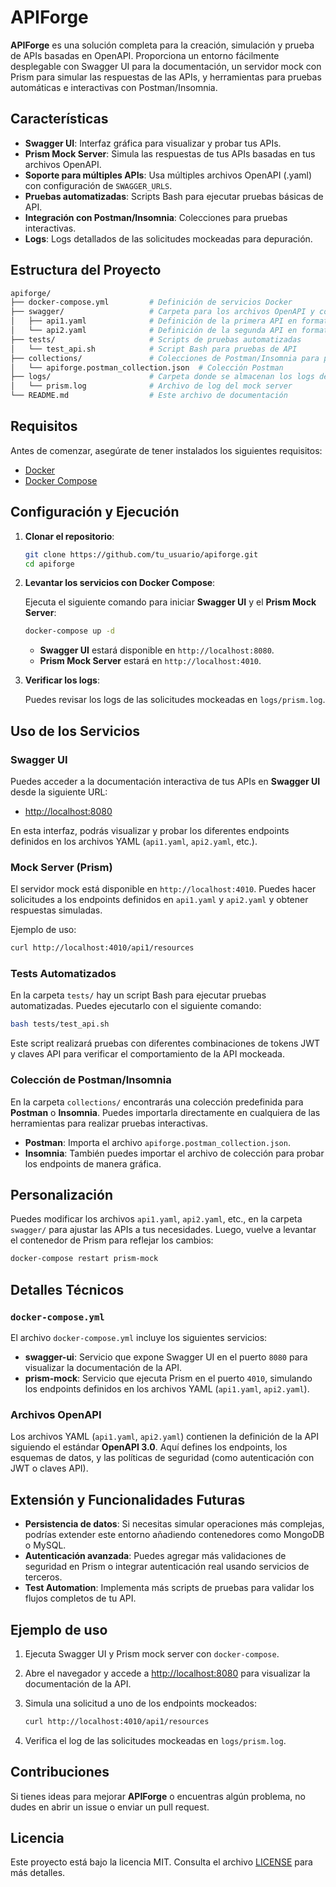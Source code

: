 
# APIForge

**APIForge** es una solución completa para la creación, simulación y prueba de APIs basadas en OpenAPI. Proporciona un entorno fácilmente desplegable con Swagger UI para la documentación, un servidor mock con Prism para simular las respuestas de las APIs, y herramientas para pruebas automáticas e interactivas con Postman/Insomnia.

## Características

- **Swagger UI**: Interfaz gráfica para visualizar y probar tus APIs.
- **Prism Mock Server**: Simula las respuestas de tus APIs basadas en tus archivos OpenAPI.
- **Soporte para múltiples APIs**: Usa múltiples archivos OpenAPI (.yaml) con configuración de `SWAGGER_URLS`.
- **Pruebas automatizadas**: Scripts Bash para ejecutar pruebas básicas de API.
- **Integración con Postman/Insomnia**: Colecciones para pruebas interactivas.
- **Logs**: Logs detallados de las solicitudes mockeadas para depuración.

## Estructura del Proyecto

```bash
apiforge/
├── docker-compose.yml         # Definición de servicios Docker
├── swagger/                   # Carpeta para los archivos OpenAPI y configuración de Swagger
│   ├── api1.yaml              # Definición de la primera API en formato OpenAPI
│   └── api2.yaml              # Definición de la segunda API en formato OpenAPI
├── tests/                     # Scripts de pruebas automatizadas
│   └── test_api.sh            # Script Bash para pruebas de API
├── collections/               # Colecciones de Postman/Insomnia para pruebas interactivas
│   └── apiforge.postman_collection.json  # Colección Postman
├── logs/                      # Carpeta donde se almacenan los logs del mock server
│   └── prism.log              # Archivo de log del mock server
└── README.md                  # Este archivo de documentación
```

## Requisitos

Antes de comenzar, asegúrate de tener instalados los siguientes requisitos:

- [Docker](https://docs.docker.com/get-docker/)
- [Docker Compose](https://docs.docker.com/compose/install/)

## Configuración y Ejecución

1. **Clonar el repositorio**:

   ```bash
   git clone https://github.com/tu_usuario/apiforge.git
   cd apiforge
   ```

2. **Levantar los servicios con Docker Compose**:

   Ejecuta el siguiente comando para iniciar **Swagger UI** y el **Prism Mock Server**:

   ```bash
   docker-compose up -d
   ```

   - **Swagger UI** estará disponible en `http://localhost:8080`.
   - **Prism Mock Server** estará en `http://localhost:4010`.

3. **Verificar los logs**:

   Puedes revisar los logs de las solicitudes mockeadas en `logs/prism.log`.

## Uso de los Servicios

### Swagger UI

Puedes acceder a la documentación interactiva de tus APIs en **Swagger UI** desde la siguiente URL:

- [http://localhost:8080](http://localhost:8080)

En esta interfaz, podrás visualizar y probar los diferentes endpoints definidos en los archivos YAML (`api1.yaml`, `api2.yaml`, etc.).

### Mock Server (Prism)

El servidor mock está disponible en `http://localhost:4010`. Puedes hacer solicitudes a los endpoints definidos en `api1.yaml` y `api2.yaml` y obtener respuestas simuladas.

Ejemplo de uso:

```bash
curl http://localhost:4010/api1/resources
```

### Tests Automatizados

En la carpeta `tests/` hay un script Bash para ejecutar pruebas automatizadas. Puedes ejecutarlo con el siguiente comando:

```bash
bash tests/test_api.sh
```

Este script realizará pruebas con diferentes combinaciones de tokens JWT y claves API para verificar el comportamiento de la API mockeada.

### Colección de Postman/Insomnia

En la carpeta `collections/` encontrarás una colección predefinida para **Postman** o **Insomnia**. Puedes importarla directamente en cualquiera de las herramientas para realizar pruebas interactivas.

- **Postman**: Importa el archivo `apiforge.postman_collection.json`.
- **Insomnia**: También puedes importar el archivo de colección para probar los endpoints de manera gráfica.

## Personalización

Puedes modificar los archivos `api1.yaml`, `api2.yaml`, etc., en la carpeta `swagger/` para ajustar las APIs a tus necesidades. Luego, vuelve a levantar el contenedor de Prism para reflejar los cambios:

```bash
docker-compose restart prism-mock
```

## Detalles Técnicos

### `docker-compose.yml`

El archivo `docker-compose.yml` incluye los siguientes servicios:

- **swagger-ui**: Servicio que expone Swagger UI en el puerto `8080` para visualizar la documentación de la API.
- **prism-mock**: Servicio que ejecuta Prism en el puerto `4010`, simulando los endpoints definidos en los archivos YAML (`api1.yaml`, `api2.yaml`).

### Archivos OpenAPI

Los archivos YAML (`api1.yaml`, `api2.yaml`) contienen la definición de la API siguiendo el estándar **OpenAPI 3.0**. Aquí defines los endpoints, los esquemas de datos, y las políticas de seguridad (como autenticación con JWT o claves API).

## Extensión y Funcionalidades Futuras

- **Persistencia de datos**: Si necesitas simular operaciones más complejas, podrías extender este entorno añadiendo contenedores como MongoDB o MySQL.
- **Autenticación avanzada**: Puedes agregar más validaciones de seguridad en Prism o integrar autenticación real usando servicios de terceros.
- **Test Automation**: Implementa más scripts de pruebas para validar los flujos completos de tu API.

## Ejemplo de uso

1. Ejecuta Swagger UI y Prism mock server con `docker-compose`.
2. Abre el navegador y accede a [http://localhost:8080](http://localhost:8080) para visualizar la documentación de la API.
3. Simula una solicitud a uno de los endpoints mockeados:

   ```bash
   curl http://localhost:4010/api1/resources
   ```

4. Verifica el log de las solicitudes mockeadas en `logs/prism.log`.

## Contribuciones

Si tienes ideas para mejorar **APIForge** o encuentras algún problema, no dudes en abrir un issue o enviar un pull request.

## Licencia

Este proyecto está bajo la licencia MIT. Consulta el archivo [LICENSE](LICENSE) para más detalles.
